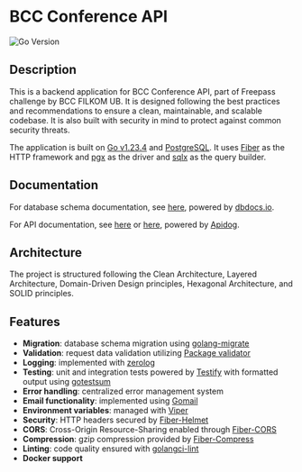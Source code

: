# BCC Conference API

![Go Version](https://img.shields.io/badge/Go-1.23+-00ADD8?style=flat&logo=go)

## Description

This is a backend application for BCC Conference API, part of Freepass challenge by BCC FILKOM UB. It is designed following the best practices and recommendations to ensure a clean, maintainable, and scalable codebase. It is also built with security in mind to protect against common security threats.

The application is built on [Go v1.23.4](https://tip.golang.org/doc/go1.22) and [PostgreSQL](https://www.postgresql.org/). It uses [Fiber](https://docs.gofiber.io/) as the HTTP framework and [pgx](https://github.com/jackc/pgx) as the driver and [sqlx](github.com/jmoiron/sqlx) as the query builder.

## Documentation

For database schema documentation, see [here](https://dbdocs.io/ahargunyllib/freepass-be-bcc-2025), powered by [dbdocs.io](https://dbdocs.io/).

For API documentation, see [here](https://bcc-conference-api-docs.ahargunyllib.tech) or [here](https://qvfbebhy7x.apidog.io), powered by [Apidog](https://apidog.com/).

## Architecture

The project is structured following the Clean Architecture, Layered Architecture, Domain-Driven Design principles, Hexagonal Architecture, and SOLID principles.

## Features

- **Migration**: database schema migration using [golang-migrate](https://github.com/golang-migrate/migrate)
- **Validation**: request data validation utilizing [Package validator](https://github.com/go-playground/validator)
- **Logging**: implemented with [zerolog](https://github.com/rs/zerolog)
- **Testing**: unit and integration tests powered by [Testify](https://github.com/stretchr/testify) with formatted output using [gotestsum](https://github.com/gotestyourself/gotestsum)
- **Error handling**: centralized error management system
- **Email functionality**: implemented using [Gomail](https://github.com/go-gomail/gomail)
- **Environment variables**: managed with [Viper](https://github.com/spf13/viper)
- **Security**: HTTP headers secured by [Fiber-Helmet](https://docs.gofiber.io/api/middleware/helmet)
- **CORS**: Cross-Origin Resource-Sharing enabled through [Fiber-CORS](https://docs.gofiber.io/api/middleware/cors)
- **Compression**: gzip compression provided by [Fiber-Compress](https://docs.gofiber.io/api/middleware/compress)
- **Linting**: code quality ensured with [golangci-lint](https://golangci-lint.run)
- **Docker support**
